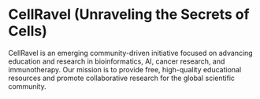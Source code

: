 # CellRavel (Unraveling the Secrets of Cells)
CellRavel is an emerging community-driven initiative focused on advancing education and research in bioinformatics, AI, cancer research, and immunotherapy. Our mission is to provide free, high-quality educational resources and promote collaborative research for the global scientific community.
